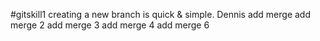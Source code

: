 #gitskill1
creating a new branch is quick & simple. Dennis
add merge
add merge 2
add merge 3
add merge 4
add merge 6
